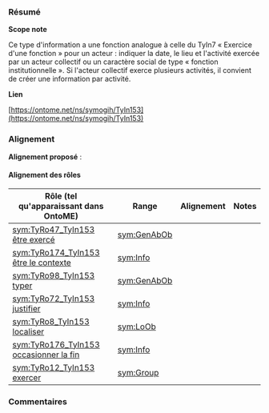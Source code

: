 ### Résumé

**Scope note**

Ce type d'information a une fonction analogue à celle du TyIn7 « Exercice d'une fonction » pour un acteur : indiquer la date, le lieu et l'activité exercée par un acteur collectif ou un caractère social de type « fonction institutionnelle ». Si l'acteur collectif exerce plusieurs activités, il convient de créer une information par activité.

**Lien**

[https://ontome.net/ns/symogih/TyIn153](https://ontome.net/ns/symogih/TyIn153)

### Alignement

**Alignement proposé** :

#### Alignement des rôles

| Rôle (tel qu'apparaissant dans OntoME) | Range | Alignement | Notes |
| ----- | ----- | ----- | ----- |
| [sym:TyRo47_TyIn153 être exercé](https://ontome.net/ns/symogih/TyRo47_TyIn153) | [sym:GenAbOb](https://ontome.net/ns/symogih/GenAbOb) |   |   |
| [sym:TyRo174_TyIn153 être le contexte](https://ontome.net/ns/symogih/TyRo174_TyIn153) | [sym:Info](https://ontome.net/ns/symogih/Info) |   |   |
| [sym:TyRo98_TyIn153 typer](https://ontome.net/ns/symogih/TyRo98_TyIn153) | [sym:GenAbOb](https://ontome.net/ns/symogih/GenAbOb) |   |   |
| [sym:TyRo72_TyIn153 justifier](https://ontome.net/ns/symogih/TyRo72_TyIn153) | [sym:Info](https://ontome.net/ns/symogih/Info) |   |   |
| [sym:TyRo8_TyIn153 localiser](https://ontome.net/ns/symogih/TyRo8_TyIn153) | [sym:LoOb](https://ontome.net/ns/symogih/LoOb) |   |   |
| [sym:TyRo176_TyIn153 occasionner la fin](https://ontome.net/ns/symogih/TyRo176_TyIn153) | [sym:Info](https://ontome.net/ns/symogih/Info) |   |   |
| [sym:TyRo12_TyIn153 exercer](https://ontome.net/ns/symogih/TyRo12_TyIn153) | [sym:Group](https://ontome.net/ns/symogih/Group) |   |   |

### Commentaires
